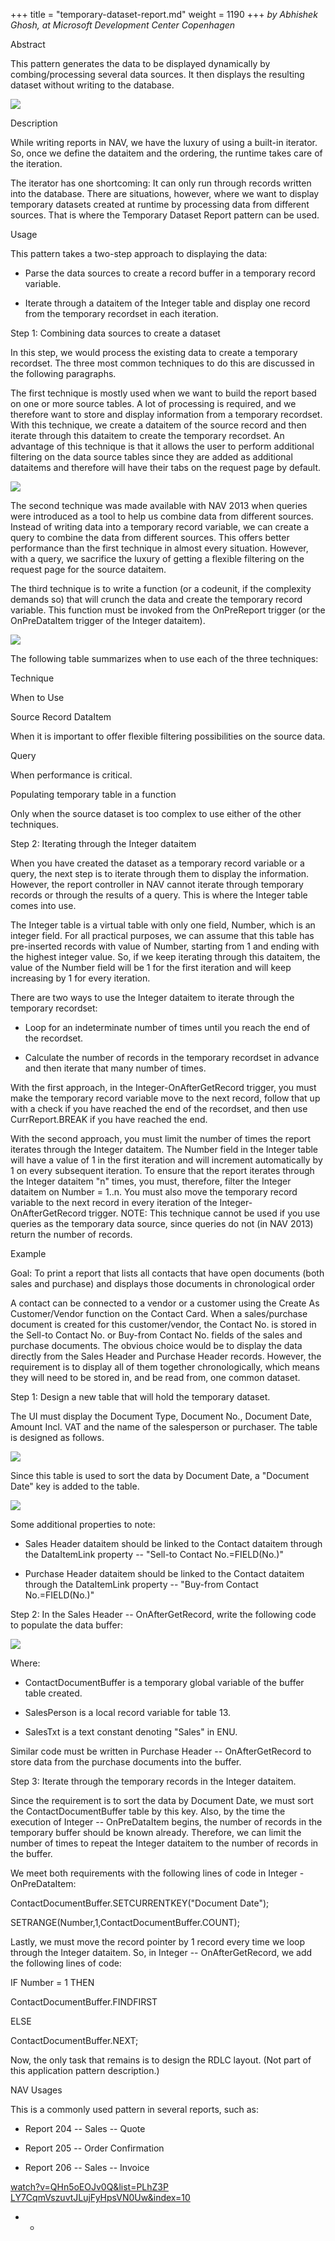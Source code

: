 +++
title = "temporary-dataset-report.md"
weight = 1190
+++
_by Abhishek Ghosh, at Microsoft Development Center Copenhagen_

Abstract

This pattern generates the data to be displayed dynamically by combing/processing several data sources. It then displays the resulting dataset without writing to the database.

[![ ][image0]][anchor0][][anchor1]

Description

While writing reports in NAV, we have the luxury of using a built-in iterator. So, once we define the dataitem and the ordering, the runtime takes care of the iteration.

The iterator has one shortcoming: It can only run through records written into the database. There are situations, however, where we want to display temporary datasets created at runtime by processing data from different sources. That is where the Temporary Dataset Report pattern can be used.

Usage

This pattern takes a two-step approach to displaying the data:

* Parse the data sources to create a record buffer in a temporary record variable.

* Iterate through a dataitem of the Integer table and display one record from the temporary recordset in each iteration.

Step 1: Combining data sources to create a dataset

In this step, we would process the existing data to create a temporary recordset. The three most common techniques to do this are discussed in the following paragraphs.

The first technique is mostly used when we want to build the report based on one or more source tables. A lot of processing is required, and we therefore want to store and display information from a temporary recordset. With this technique, we create a dataitem of the source record and then iterate through this dataitem to create the temporary recordset. An advantage of this technique is that it allows the user to perform additional filtering on the data source tables since they are added as additional dataitems and therefore will have their tabs on the request page by default.

[![ ][image1]][anchor2][][anchor3]

The second technique was made available with NAV 2013 when queries were introduced as a tool to help us combine data from different sources. Instead of writing data into a temporary record variable, we can create a query to combine the data from different sources. This offers better performance than the first technique in almost every situation. However, with a query, we sacrifice the luxury of getting a flexible filtering on the request page for the source dataitem.

The third technique is to write a function (or a codeunit, if the complexity demands so) that will crunch the data and create the temporary record variable. This function must be invoked from the OnPreReport trigger (or the OnPreDataItem trigger of the Integer dataitem).

[![ ][image2]][anchor4]

The following table summarizes when to use each of the three techniques:

Technique

When to Use

Source Record DataItem

When it is important to offer flexible filtering possibilities on the source data.

Query

When performance is critical.

Populating temporary table in a function

Only when the source dataset is too complex to use either of the other techniques.

Step 2: Iterating through the Integer dataitem 

When you have created the dataset as a temporary record variable or a query, the next step is to iterate through them to display the information. However, the report controller in NAV cannot iterate through temporary records or through the results of a query. This is where the Integer table comes into use.

The Integer table is a virtual table with only one field, Number, which is an integer field. For all practical purposes, we can assume that this table has pre-inserted records with value of Number, starting from 1 and ending with the highest integer value. So, if we keep iterating through this dataitem, the value of the Number field will be 1 for the first iteration and will keep increasing by 1 for every iteration.

There are two ways to use the Integer dataitem to iterate through the temporary recordset:

* Loop for an indeterminate number of times until you reach the end of the recordset.

* Calculate the number of records in the temporary recordset in advance and then iterate that many number of times. 

With the first approach, in the Integer-OnAfterGetRecord trigger, you must make the temporary record variable move to the next record, follow that up with a check if you have reached the end of the recordset, and then use CurrReport.BREAK if you have reached the end.

With the second approach, you must limit the number of times the report iterates through the Integer dataitem. The Number field in the Integer table will have a value of 1 in the first iteration and will increment automatically by 1 on every subsequent iteration. To ensure that the report iterates through the Integer dataitem "n" times, you must, therefore, filter the Integer dataitem on Number = 1..n. You must also move the temporary record variable to the next record in every iteration of the Integer-OnAfterGetRecord trigger. NOTE: This technique cannot be used if you use queries as the temporary data source, since queries do not (in NAV 2013) return the number of records.

Example 

Goal: To print a report that lists all contacts that have open documents (both sales and purchase) and displays those documents in chronological order

A contact can be connected to a vendor or a customer using the Create As Customer/Vendor function on the Contact Card. When a sales/purchase document is created for this customer/vendor, the Contact No. is stored in the Sell-to Contact No. or Buy-from Contact No. fields of the sales and purchase documents. The obvious choice would be to display the data directly from the Sales Header and Purchase Header records. However, the requirement is to display all of them together chronologically, which means they will need to be stored in, and be read from, one common dataset.

Step 1: Design a new table that will hold the temporary dataset.

The UI must display the Document Type, Document No., Document Date, Amount Incl. VAT and the name of the salesperson or purchaser. The table is designed as follows.

[![ ][image3]][anchor5]

Since this table is used to sort the data by Document Date, a "Document Date" key is added to the table.

[![ ][image4]][anchor6]

Some additional properties to note:

* Sales Header dataitem should be linked to the Contact dataitem through the DataItemLink property -- "Sell-to Contact No.=FIELD(No.)"

* Purchase Header dataitem should be linked to the Contact dataitem through the DataItemLink property -- "Buy-from Contact No.=FIELD(No.)"

Step 2: In the Sales Header -- OnAfterGetRecord, write the following code to populate the data buffer:

[![ ][image5]][anchor7]

Where:

* ContactDocumentBuffer is a temporary global variable of the buffer table created.

* SalesPerson is a local record variable for table 13\.
* SalesTxt is a text constant denoting "Sales" in ENU.

Similar code must be written in Purchase Header -- OnAfterGetRecord to store data from the purchase documents into the buffer.

Step 3: Iterate through the temporary records in the Integer dataitem.

Since the requirement is to sort the data by Document Date, we must sort the ContactDocumentBuffer table by this key. Also, by the time the execution of Integer -- OnPreDataItem begins, the number of records in the temporary buffer should be known already. Therefore, we can limit the number of times to repeat the Integer dataitem to the number of records in the buffer.

We meet both requirements with the following lines of code in Integer - OnPreDataItem:

ContactDocumentBuffer.SETCURRENTKEY("Document Date"); 

SETRANGE(Number,1,ContactDocumentBuffer.COUNT);

Lastly, we must move the record pointer by 1 record every time we loop through the Integer dataitem. So, in Integer -- OnAfterGetRecord, we add the following lines of code:

IF Number = 1 THEN

ContactDocumentBuffer.FINDFIRST

ELSE

ContactDocumentBuffer.NEXT;

Now, the only task that remains is to design the RDLC layout. (Not part of this application pattern description.)

NAV Usages

This is a commonly used pattern in several reports, such as:

* Report 204 -- Sales -- Quote

* Report 205 -- Order Confirmation

* Report 206 -- Sales -- Invoice 

[watch?v=QHn5oEOJv0Q&list=PLhZ3P LY7CqmVszuvtJLujFyHpsVN0Uw&index=10][anchor8]

* * 

[anchor0]: /cfs-file.ashx/__key/communityserver-wikis-components-files/00-00-00-00-42/0250.Temporary-Dataset-Report-1.gif
[anchor1]: /cfs-file.ashx/__key/communityserver-wikis-components-files/00-00-00-00-42/8424.Temporary-Dataset-Report-1.gif
[anchor2]: /cfs-file.ashx/__key/communityserver-wikis-components-files/00-00-00-00-42/2376.Temporary-Dataset-Report-2.gif
[anchor3]: /cfs-file.ashx/__key/communityserver-wikis-components-files/00-00-00-00-42/8461.Temporary-Dataset-Report-2.gif
[anchor4]: /cfs-file.ashx/__key/communityserver-wikis-components-files/00-00-00-00-42/7607.Temporary-Dataset-Report-3.gif
[anchor5]: 6523.Temporary-Dataset-Report-4.jpg
[anchor6]: 4118.Temporary-Dataset-Report-5.jpg
[anchor7]: 4010.Temporary-Dataset-Report-6.jpg
[anchor8]: https://www.youtube.com/watch?v=QHn5oEOJv0Q&list=PLhZ3P-LY7CqmVszuvtJLujFyHpsVN0U_w&index=10


[image0]: /resized-image.ashx/__size/550x0/__key/communityserver-wikis-components-files/00-00-00-00-42/0250.Temporary-Dataset-Report-1.gif
[image1]: /resized-image.ashx/__size/550x0/__key/communityserver-wikis-components-files/00-00-00-00-42/2376.Temporary-Dataset-Report-2.gif
[image2]: /resized-image.ashx/__size/550x0/__key/communityserver-wikis-components-files/00-00-00-00-42/7607.Temporary-Dataset-Report-3.gif
[image3]: 6523.Temporary-Dataset-Report-4.jpg
[image4]: 4118.Temporary-Dataset-Report-5.jpg
[image5]: 4010.Temporary-Dataset-Report-6.jpg
